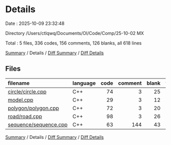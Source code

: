 # Details

Date : 2025-10-09 23:32:48

Directory /Users/ctlqwq/Documents/OI/Code/Comp/25-10-02 MX

Total : 5 files,  336 codes, 156 comments, 126 blanks, all 618 lines

[Summary](results.md) / Details / [Diff Summary](diff.md) / [Diff Details](diff-details.md)

## Files
| filename | language | code | comment | blank | total |
| :--- | :--- | ---: | ---: | ---: | ---: |
| [circle/circle.cpp](/circle/circle.cpp) | C++ | 74 | 3 | 25 | 102 |
| [model.cpp](/model.cpp) | C++ | 29 | 3 | 12 | 44 |
| [polygon/polygon.cpp](/polygon/polygon.cpp) | C++ | 72 | 3 | 20 | 95 |
| [road/road.cpp](/road/road.cpp) | C++ | 98 | 3 | 26 | 127 |
| [sequence/sequence.cpp](/sequence/sequence.cpp) | C++ | 63 | 144 | 43 | 250 |

[Summary](results.md) / Details / [Diff Summary](diff.md) / [Diff Details](diff-details.md)